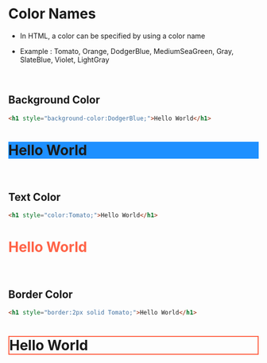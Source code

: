 # Color Names

- In HTML, a color can be specified by using a color name

- Example : Tomato, Orange, DodgerBlue, MediumSeaGreen, Gray, SlateBlue, Violet, LightGray

&nbsp;

## Background Color

```html
<h1 style="background-color:DodgerBlue;">Hello World</h1>
```

<h1 style="background-color:DodgerBlue;">Hello World</h1>

&nbsp;

## Text Color

```html
<h1 style="color:Tomato;">Hello World</h1>
```

<h1 style="color:Tomato;">Hello World</h1>

&nbsp;

## Border Color

```html
<h1 style="border:2px solid Tomato;">Hello World</h1>
```

<h1 style="border:2px solid Tomato;">Hello World</h1>

&nbsp;

&nbsp;
